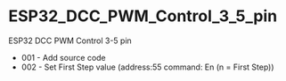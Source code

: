 # ESP32_DCC_PWM_Control_3_5_pin
ESP32 DCC PWM Control 3-5 pin

- 001 - Add source code
- 002 - Set First Step value (address:55 command: En (n = First Step))

